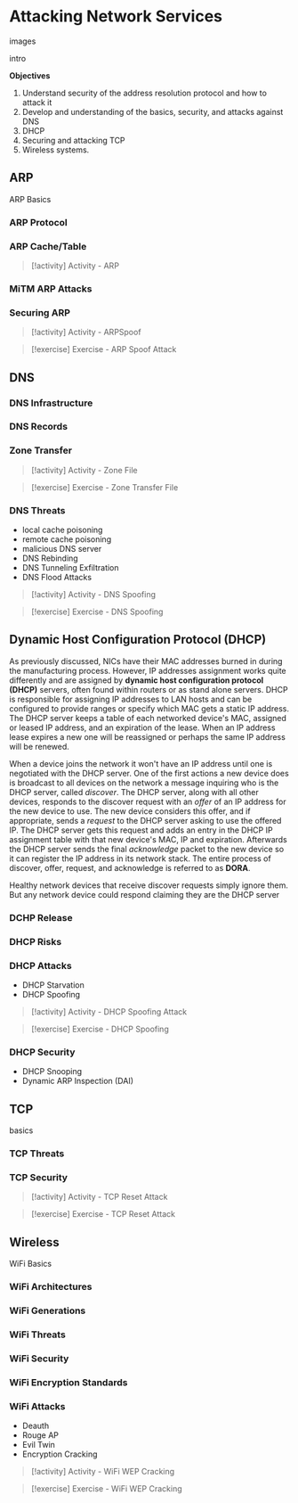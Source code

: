 # Attacking Network Services

images

intro

**Objectives**
1. Understand security of the address resolution protocol and how to attack it
2. Develop and understanding of the basics, security, and attacks against DNS
3. DHCP
4. Securing and attacking TCP 
5. Wireless systems.

## ARP
ARP Basics
### ARP Protocol
### ARP Cache/Table
> [!activity] Activity - ARP
### MiTM ARP Attacks
### Securing ARP
>[!activity] Activity - ARPSpoof

> [!exercise] Exercise - ARP Spoof Attack


## DNS
### DNS Infrastructure
### DNS Records
### Zone Transfer
>[!activity] Activity - Zone File

> [!exercise] Exercise - Zone Transfer File

### DNS Threats
- local cache poisoning
- remote cache poisoning
- malicious DNS server
- DNS Rebinding
- DNS Tunneling Exfiltration
- DNS Flood Attacks
>[!activity] Activity - DNS Spoofing

> [!exercise] Exercise - DNS Spoofing
## Dynamic Host Configuration Protocol (DHCP)
As previously discussed, NICs have their MAC addresses burned in during the manufacturing process.  However, IP addresses assignment works quite differently and are assigned by **dynamic host configuration protocol (DHCP)** servers, often found within routers or as stand alone servers.  DHCP is responsible for assigning IP addresses to LAN hosts and can be configured to provide ranges or specify which MAC gets a static IP address.  The DHCP server keeps a table of each networked device's MAC, assigned or leased IP address, and an expiration of the lease.  When an IP address lease expires a new one will be reassigned or perhaps the same IP address will be renewed.

When a device joins the network it won't have an IP address until one is negotiated with the DHCP server.  One of the first actions a new device does is broadcast to all devices on the network a message inquiring who is the DHCP server, called *discover*.  The DHCP server, along with all other devices, responds to the discover request with an *offer* of an IP address for the new device to use.  The new device considers this offer, and if appropriate, sends a *request* to the DHCP server asking to use the offered IP.  The DHCP server gets this request and adds an entry in the DHCP IP assignment table with that new device's MAC, IP and expiration.  Afterwards the DHCP server sends the final *acknowledge* packet to the new device so it can register the IP address in its network stack.  The entire process of discover, offer, request, and acknowledge is referred to as **DORA**. 

Healthy network devices that receive discover requests simply ignore them.  But any network device could respond claiming they are the DHCP server
### DCHP Release
### DHCP Risks
### DHCP Attacks
- DHCP Starvation
- DHCP Spoofing
>[!activity] Activity - DHCP Spoofing Attack

> [!exercise] Exercise - DHCP Spoofing
### DHCP Security
- DHCP Snooping
- Dynamic ARP Inspection (DAI)

## TCP
basics
### TCP Threats
### TCP Security
>[!activity] Activity - TCP Reset Attack

> [!exercise] Exercise - TCP Reset Attack
## Wireless
WiFi Basics
### WiFi Architectures
### WiFi Generations
### WiFi Threats
### WiFi Security
### WiFi Encryption Standards
### WiFi Attacks
- Deauth
- Rouge AP
- Evil Twin
- Encryption Cracking
>[!activity] Activity - WiFi WEP Cracking

> [!exercise] Exercise - WiFi WEP Cracking